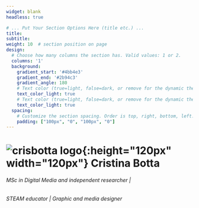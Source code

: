 ```yaml
---
widget: blank
headless: true

# ... Put Your Section Options Here (title etc.) ...
title:
subtitle:
weight: 10  # section position on page
design:
  # Choose how many columns the section has. Valid values: 1 or 2.
  columns: '1'
  background:
    gradient_start: '#4bb4e3'
    gradient_end: '#2b94c3'
    gradient_angle: 180
    # Text color (true=light, false=dark, or remove for the dynamic theme color).
    text_color_light: true
    # Text color (true=light, false=dark, or remove for the dynamic theme color).
    text_color_light: true   
  spacing:
    # Customize the section spacing. Order is top, right, bottom, left.
    padding: ["100px", "0", "100px", "0"]
---
```


# ![crisbotta logo](crisb_logo_w.svg){:height="120px" width="120px"} Cristina Botta
###### MSc in Digital Media and independent researcher | 
###### STEAM educator | Graphic and media designer 



